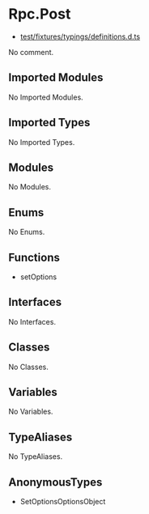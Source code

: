 # Rpc.Post

* [test/fixtures/typings/definitions.d.ts](/test/fixtures/typings/definitions.d.ts#L85)

No comment.

## Imported Modules

No Imported Modules.

## Imported Types

No Imported Types.

## Modules

No Modules.

## Enums

No Enums.

## Functions

* setOptions

## Interfaces

No Interfaces.

## Classes

No Classes.

## Variables

No Variables.

## TypeAliases

No TypeAliases.

## AnonymousTypes

* SetOptionsOptionsObject
